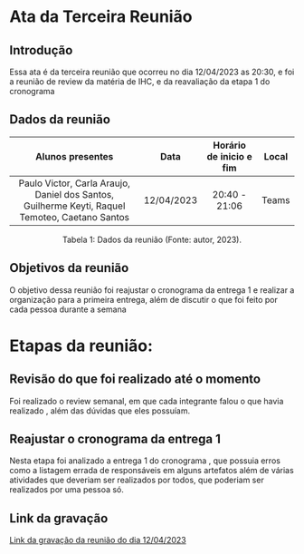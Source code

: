 # Ata da Terceira Reunião

## Introdução

Essa ata  é da terceira reunião que ocorreu no dia 12/04/2023 as 20:30, e foi a reunião de review da matéria de IHC, e da reavaliação da etapa 1 do cronograma


## Dados da reunião

|                                    Alunos presentes                                     |    Data    | Horário de inicio e fim |      Local       |
| :-------------------------------------------------------------------------------------: | :--------: | :---------------------: | :--------------: |
| Paulo Victor, Carla Araujo, Daniel dos Santos, Guilherme Keyti, Raquel Temoteo,  Caetano Santos  | 12/04/2023 |      20:40 - 21:06     |  Teams |

<div style="text-align: center">
<p> Tabela 1: Dados da reunião (Fonte: autor, 2023). </p>
</div>


## Objetivos da reunião

 O objetivo dessa reunião foi reajustar o cronograma da entrega 1 e realizar a organização para a primeira entrega, além de discutir o que foi feito por cada pessoa durante a semana


# Etapas da reunião:

## Revisão do que foi realizado até o momento

Foi realizado o review semanal, em que cada integrante falou o que havia realizado , além das dúvidas que eles possuíam.



##  Reajustar o cronograma da entrega 1

Nesta etapa foi analizado a entrega 1 do cronograma , que possuia erros como a listagem errada de responsáveis em alguns artefatos  além de várias atividades que deveriam ser realizados por todos, que poderiam ser realizados por uma pessoa só.




## Link da gravação

[Link da gravação da reunião do dia 12/04/2023](https://youtu.be/cVJU8SHvTbI)
